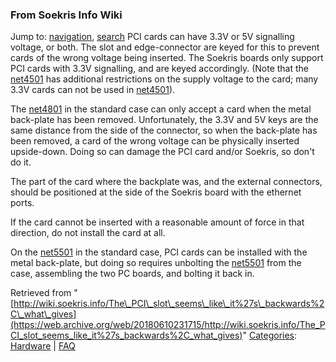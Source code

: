 
### From Soekris Info Wiki



Jump to: [navigation](The_PCI_slot_seems_like_it's_backwards,_what_gives.html#column-one), [search](The_PCI_slot_seems_like_it's_backwards,_what_gives.html#searchInput) 
PCI cards can have 3.3V or 5V signalling voltage, or both. The slot and edge-connector are keyed for this to prevent cards of the wrong voltage being inserted. The Soekris boards only support PCI cards with 3.3V signalling, and are keyed accordingly. (Note that the [net4501](https://web.archive.org/web/20180610231715/http://wiki.soekris.info/Net4501 "Net4501") has additional restrictions on the supply voltage to the card; many 3.3V cards can not be used in [net4501](https://web.archive.org/web/20180610231715/http://wiki.soekris.info/Net4501 "Net4501")).


The [net4801](https://web.archive.org/web/20180610231715/http://wiki.soekris.info/Net4801 "Net4801") in the standard case can only accept a card when the metal back-plate has been removed. Unfortunately, the 3.3V and 5V keys are the same distance from the side of the connector, so when the back-plate has been removed, a card of the wrong voltage can be physically inserted upside-down. Doing so can damage the PCI card and/or Soekris, so don't do it.


The part of the card where the backplate was, and the external connectors, should be positioned at the side of the Soekris board with the ethernet ports.


If the card cannot be inserted with a reasonable amount of force in that direction, do not install the card at all.


On the [net5501](https://web.archive.org/web/20180610231715/http://wiki.soekris.info/Net5501 "Net5501") in the standard case, PCI cards can be installed with the metal back-plate, but doing so requires unbolting the [net5501](https://web.archive.org/web/20180610231715/http://wiki.soekris.info/Net5501 "Net5501") from the case, assembling the two PC boards, and bolting it back in.





Retrieved from "[http://wiki.soekris.info/The\_PCI\_slot\_seems\_like\_it%27s\_backwards%2C\_what\_gives](https://web.archive.org/web/20180610231715/http://wiki.soekris.info/The_PCI_slot_seems_like_it%27s_backwards%2C_what_gives)"
[Categories](https://web.archive.org/web/20180610231715/http://wiki.soekris.info/Special:Categories "Special:Categories"): [Hardware](https://web.archive.org/web/20180610231715/http://wiki.soekris.info/Category:Hardware "Category:Hardware") | [FAQ](https://web.archive.org/web/20180610231715/http://wiki.soekris.info/Category:FAQ "Category:FAQ")

 

